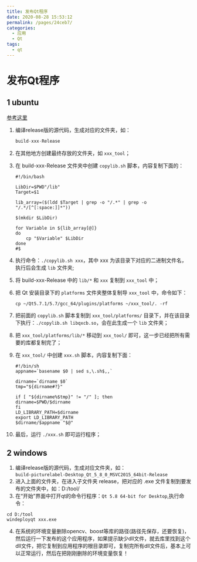 ```yaml
---
title: 发布Qt程序
date: 2020-08-28 15:53:12
permalink: /pages/24ceb7/
categories: 
  - 应用
  - Qt
tags: 
  - qt
---
```

# 发布Qt程序

## 1 ubuntu
[参考这里](https://blog.csdn.net/z3512498/article/details/64922180)

1. 编译release版的源代码，生成对应的文件夹，如：
	```c
	build-xxx-Release
	```
2. 在其他地方创建最终存放的文件夹，如 `xxx_tool`；
3.  在 build-xxx-Release 文件夹中创建 `copylib.sh` 脚本，内容复制下面的：

	```shell
	#!/bin/bash
	
	LibDir=$PWD"/lib"
	Target=$1
	
	lib_array=($(ldd $Target | grep -o "/.*" | grep -o "/.*/[^[:space:]]*"))
	
	$(mkdir $LibDir)
	
	for Variable in ${lib_array[@]}
	do
	    cp "$Variable" $LibDir
	done
	#$
	```
4. 执行命令：`./copylib.sh xxx`，其中 xxx 为该目录下对应的二进制文件名，执行后会生成 `lib` 文件夹;
5. 将 build-xxx-Release 中的 `lib/*` 和 `xxx` 复制到 `xxx_tool` 中；
6. 把 Qt 安装目录下的 `platforms` 文件夹整体复制导 `xxx_tool` 中，命令如下：
	```shell
	cp ~/Qt5.7.1/5.7/gcc_64/plugins/platforms ~/xxx_tool/. -rf
	```
7. 把前面的 `copylib.sh` 脚本复制到 `xxx_tool/platforms/` 目录下，并在该目录下执行：`./copylib.sh libqxcb.so`，会在此生成一个 `lib` 文件夹；
8. 把 `xxx_tool/platforms/lib/*` 移动到 `xxx_tool/` 即可，这一步已经把所有需要的库都复制完了；
9. 在 `xxx_tool/` 中创建 `xxx.sh` 脚本，内容复制下面：
	```shell
	#!/bin/sh
	appname=`basename $0 | sed s,\.sh$,,`
	
	dirname=`dirname $0`
	tmp="${dirname#?}"
	
	if [ "${dirname%$tmp}" != "/" ]; then
	dirname=$PWD/$dirname
	fi
	LD_LIBRARY_PATH=$dirname
	export LD_LIBRARY_PATH
	$dirname/$appname "$@"
	```
10. 最后，运行 `./xxx.sh` 即可运行程序；




## 2 windows
1. 编译release版的源代码，生成对应文件夹，如：<br>
`build-picturelabel-Desktop_Qt_5_8_0_MSVC2015_64bit-Release`
2. 进入上面的文件夹，在进入子文件夹 release，把对应的 .exe 文件复制到要发布的文件夹中，如：D:/tool/
3. 在“开始”界面中打开qt的命令行程序：`Qt 5.8 64-bit for Desktop`,执行命令：
  ```shell
  cd D:/tool
  windeployqt xxx.exe
  ```
4. 在系统的环境变量删除opencv、boost等库的路径(路径先保存，还要恢复)，然后运行一下发布的这个应用程序，如果提示缺少dll文件，就去库里找到这个dll文件，把它复制到应用程序的根目录即可，复制完所有dll文件后，基本上可以正常运行，然后在把刚刚删除的环境变量恢复！
